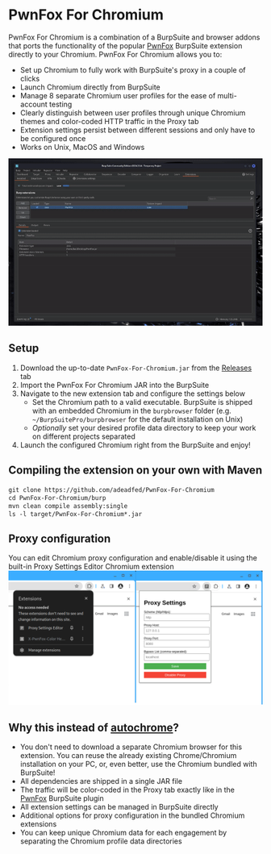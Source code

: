 # PwnFox For Chromium
PwnFox For Chromium is a combination of a BurpSuite and browser addons that ports the functionality of the popular [PwnFox](https://github.com/yeswehack/PwnFox) BurpSuite extension directly to your Chromium.
PwnFox For Chromium allows you to:
- Set up Chromium to fully work with BurpSuite's proxy in a couple of clicks
- Launch Chromium directly from BurpSuite 
- Manage 8 separate Chromium user profiles for the ease of multi-account testing
- Clearly distinguish between user profiles through unique Chromium themes and color-coded HTTP traffic in the Proxy tab
- Extension settings persist between different sessions and only have to be configured once
- Works on Unix, MacOS and Windows

![](readme/demo.gif)

## Setup
1. Download the up-to-date `PwnFox-For-Chromium.jar` from the [Releases](https://github.com/adeadfed/PwnFox-For-Chromium/releases) tab
2. Import the PwnFox For Chromium JAR into the BurpSuite
3. Navigate to the new extension tab and configure the settings below
   - Set the Chromium path to a valid executable. BurpSuite is shipped with an embedded Chromium in the `burpbrowser` folder (e.g. `~/BurpSuitePro/burpbrowser` for the default installation on Unix)
   - *Optionally* set your desired profile data directory to keep your work on different projects separated 
4. Launch the configured Chromium right from the BurpSuite and enjoy!

## Compiling the extension on your own with Maven
```
git clone https://github.com/adeadfed/PwnFox-For-Chromium
cd PwnFox-For-Chromium/burp
mvn clean compile assembly:single
ls -l target/PwnFox-For-Chromium*.jar
```

## Proxy configuration
You can edit Chromium proxy configuration and enable/disable it using the built-in Proxy Settings Editor Chromium extension
![](readme/browser-settings.png)

## Why this instead of [autochrome](https://github.com/nccgroup/autochrome)?
- You don't need to download a separate Chromium browser for this extension. You can reuse the already existing Chrome/Chromium installation on your PC, or, even better, use the Chromium bundled with BurpSuite!
- All dependencies are shipped in a single JAR file
- The traffic will be color-coded in the Proxy tab exactly like in the [PwnFox](https://github.com/yeswehack/PwnFox) BurpSuite plugin
- All extension settings can be managed in BurpSuite directly
- Additional options for proxy configuration in the bundled Chromium extensions
- You can keep unique Chromium data for each engagement by separating the Chromium profile data directories
